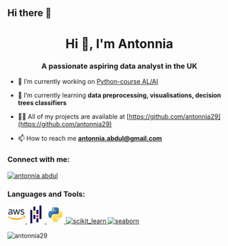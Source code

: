 ## Hi there 👋


<h1 align="center">Hi 👋, I'm Antonnia</h1>
<h3 align="center">A passionate aspiring data analyst in the UK</h3>

- 🔭 I’m currently working on [Python-course AL/AI](https://github.com/antonnia29/PythonCourse-ML-AI)

- 🌱 I’m currently learning **data preprocessing, visualisations, decision trees classifiers**

- 👨‍💻 All of my projects are available at [https://github.com/antonnia29](https://github.com/antonnia29)

- 📫 How to reach me **antonnia.abdul@gmail.com**

<h3 align="left">Connect with me:</h3>
<p align="left">
<a href="https://linkedin.com/in/antonnia abdul" target="blank"><img align="center" src="https://raw.githubusercontent.com/rahuldkjain/github-profile-readme-generator/master/src/images/icons/Social/linked-in-alt.svg" alt="antonnia abdul" height="30" width="40" /></a>
</p>

<h3 align="left">Languages and Tools:</h3>
<p align="left"> <a href="https://aws.amazon.com" target="_blank" rel="noreferrer"> <img src="https://raw.githubusercontent.com/devicons/devicon/master/icons/amazonwebservices/amazonwebservices-original-wordmark.svg" alt="aws" width="40" height="40"/> </a> <a href="https://pandas.pydata.org/" target="_blank" rel="noreferrer"> <img src="https://raw.githubusercontent.com/devicons/devicon/2ae2a900d2f041da66e950e4d48052658d850630/icons/pandas/pandas-original.svg" alt="pandas" width="40" height="40"/> </a> <a href="https://www.python.org" target="_blank" rel="noreferrer"> <img src="https://raw.githubusercontent.com/devicons/devicon/master/icons/python/python-original.svg" alt="python" width="40" height="40"/> </a> <a href="https://scikit-learn.org/" target="_blank" rel="noreferrer"> <img src="https://upload.wikimedia.org/wikipedia/commons/0/05/Scikit_learn_logo_small.svg" alt="scikit_learn" width="40" height="40"/> </a> <a href="https://seaborn.pydata.org/" target="_blank" rel="noreferrer"> <img src="https://seaborn.pydata.org/_images/logo-mark-lightbg.svg" alt="seaborn" width="40" height="40"/> </a> </p>

<p><img align="center" src="https://github-readme-stats.vercel.app/api/top-langs?username=antonnia29&show_icons=true&locale=en&layout=compact" alt="antonnia29" /></p>

